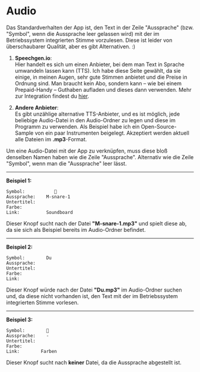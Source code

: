 # Audio

Das Standardverhalten der App ist, den Text in der Zeile "Aussprache" (bzw. "Symbol", wenn die Aussprache leer gelassen wird) mit der im Betriebssystem integrierten Stimme vorzulesen. Diese ist leider von überschaubarer Qualität, aber es gibt Alternativen. :)

1. **Speechgen.io**:  
   Hier handelt es sich um einen Anbieter, bei dem man Text in Sprache umwandeln lassen kann (TTS). Ich habe diese Seite gewählt, da sie einige, in meinen Augen, sehr gute Stimmen anbietet und die Preise in Ordnung sind. Man braucht kein Abo, sondern kann – wie bei einem Prepaid-Handy – Guthaben aufladen und dieses dann verwenden. Mehr zur Integration findest du [hier](https://github.com/c-smo/TalkTree-Edit/blob/main/Anleitungen/Einstellungen/Speechgen.md).

2. **Andere Anbieter**:  
   Es gibt unzählige alternative TTS-Anbieter, und es ist möglich, jede beliebige Audio-Datei in den Audio-Ordner zu legen und diese im Programm zu verwenden. Als Beispiel habe ich ein Open-Source-Sample von ein paar Instrumenten beigelegt. Akzeptiert werden aktuell alle Dateien im **.mp3**-Format.

Um eine Audio-Datei mit der App zu verknüpfen, muss diese bloß denselben Namen haben wie die Zeile "Aussprache". Alternativ wie die Zeile "Symbol", wenn man die "Aussprache" leer lässt.

---

**Beispiel 1:**

```
Symbol:           🥁
Aussprache:    M-snare-1
Untertitel:
Farbe:
Link:          Soundboard
```

Dieser Knopf sucht nach der Datei **"M-snare-1.mp3"** und spielt diese ab, da sie sich als Beispiel bereits im Audio-Ordner befindet.

---

**Beispiel 2:**

```
Symbol:        Du
Aussprache:
Untertitel:
Farbe:
Link:
```

Dieser Knopf würde nach der Datei **"Du.mp3"** im Audio-Ordner suchen und, da diese nicht vorhanden ist, den Text mit der im Betriebssystem integrierten Stimme vorlesen.

---

**Beispiel 3:**

```
Symbol:        🌈
Aussprache:    -
Untertitel:
Farbe:
Link:        Farben
```

Dieser Knopf sucht nach **keiner** Datei, da die Aussprache abgestellt ist.
